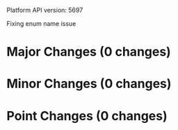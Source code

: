 Platform API version: 5697


Fixing enum name issue

# Major Changes (0 changes)


# Minor Changes (0 changes)


# Point Changes (0 changes)

